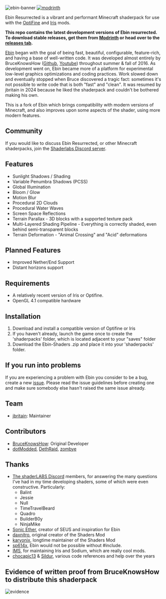 ![ebin-banner](https://github.com/jbritain/Ebin-Shaders-Resurrected/assets/50422789/358e8e8c-f5fe-45f8-8660-c3dfeadb2081)
[![modrinth](https://cdn.jsdelivr.net/npm/@intergrav/devins-badges@3/assets/cozy/available/modrinth_vector.svg)](https://modrinth.com/mod/ebin-resurrected)

Ebin Resurrected is a vibrant and performant Minecraft shaderpack for use with the [OptiFine](https://optifine.net/home) and [Iris](https://irisshaders.dev/) mods.

**This repo contains the latest development versions of Ebin resurrected. To download stable releases, get them from [Modrinth](https://modrinth.com/mod/ebin-resurrected) or head over to the [releases tab](https://github.com/jbritain/Ebin-Shaders-Resurrected/latest).**

[Ebin](https://github.com/BruceKnowsHow/Ebin-Shaders) began with the goal of being fast, beautiful, configurable, feature-rich, and having a base of well-written code. It was developed almost entirely by BruceKnowsHow ([Github](https://github.com/BruceKnowsHow), [Youtube](https://www.youtube.com/user/MiningGodBruce)) throughout summer & fall of 2016. As development went on, Ebin became more of a platform for experimental low-level graphics optimizations and coding practices. Work slowed down and eventually stopped when Bruce discovered a tragic fact: sometimes it's not possible to write code that is both "fast" and "clean". It was resumed by jbritain in 2024 because he liked the shaderpack and couldn't be bothered making his own.

This is a fork of Ebin which brings compatibility with modern versions of Minecraft, and also improves upon some aspects of the shader, using more modern features.

## Community
If you would like to discuss Ebin Resurrected, or other Minecraft shaderpacks, join the [Shaderlabs Discord server](https://discord.gg/SMgEpZe).

## Features
- Sunlight Shadows / Shading
- Variable Penumbra Shadows (PCSS)
- Global Illumination
- Bloom / Glow
- Motion Blur
- Procedural 2D Clouds
- Procedural Water Waves
- Screen Space Reflections
- Terrain Parallax - 3D blocks with a supported texture pack
- Multi-Layered Shading Pipeline - Everything is correctly shaded, even behind semi-transparent blocks
- Terrain Deformation - "Animal Crossing" and "Acid" deformations

## Planned Features
- Improved Nether/End Support
- Distant horizons support

## Requirements
- A relatively recent version of Iris or Optifine.
- OpenGL 4.1 compatible hardware

## Installation

1. Download and install a compatible version of Optifine or Iris
2. If you haven't already, launch the game once to create the 'shaderpacks' folder, which is located adjacent to your "saves" folder
3. Download the Ebin-Shaders .zip and place it into your 'shaderpacks' folder.

## If you run into problems
If you are experiencing a problem with Ebin you consider to be a bug, create a new [issue](https://github.com/jbritain/Ebin-Shaders-Resurrected/issues). Please read the issue guidelines before creating one and make sure somebody else hasn't raised the same issue already.

## Team
- [jbritain](https://github.com/jbritain): Maintainer

## Contributors
- [BruceKnowsHow](https://github.com/BruceKnowsHow): Original Developer
- [dotModded](https://github.com/dotModded), [DethRaid](https://github.com/DethRaid), [zombye](https://github.com/zombye)


## Thanks
- [The shaderLABS Discord](https://discord.gg/RpzWN9S) members, for answering the many questions I've had in my time developing shaders, some of which were even constructive. Particularly:
  - Balint
  - Jessie
  - Null
  - TimeTravelBeard
  - Quadro
  - BuilderB0y
  - NinjaMike
- [Sonic Ether](https://www.facebook.com/SonicEther/), creator of SEUS and inspiration for Ebin
- [daxnitro](http://www.minecraftforum.net/forums/mapping-and-modding/minecraft-mods/1272365), original creator of the Shaders Mod
- [karyonix](http://www.minecraftforum.net/forums/mapping-and-modding/minecraft-mods/1286604), longtime maintainer of the Shaders Mod
- [sp614x](https://twitter.com/sp614x), Ebin would not be possible without #include.
- [IMS](https://github.com/IMS212), for maintaining Iris and Sodium, which are really cool mods.
- [chocapic13](http://www.minecraftforum.net/forums/mapping-and-modding/minecraft-mods/1293898) & [Sildur](http://www.minecraftforum.net/forums/mapping-and-modding/minecraft-mods/1291396), various code references and help over the years

## Evidence of written proof from BruceKnowsHow to distribute this shaderpack
![evidence](https://github.com/jbritain/Ebin-Shaders-Resurrected/assets/50422789/0cca45b6-dd21-4718-a271-80afe12f0546)

